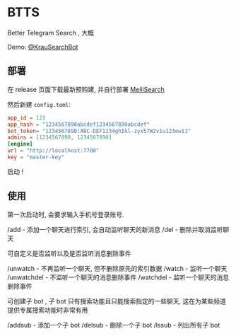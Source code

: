 # BTTS

Better Telegram Search , 大概

Demo: [@KrauSearchBot](https://t.me/krausearchbot)

## 部署

在 release 页面下载最新预购建, 并自行部署 [MeiliSearch](https://www.meilisearch.com/docs/home)

然后新建 `config.toml`:

```toml
app_id = 123
app_hash = "1234567890abcdef1234567890abcdef"
bot_token= "1234567890:ABC-DEF1234ghIkl-zyx57W2v1u123ew11"
admins = [1234567890, 1234567890]
[engine]
url = "http://localhost:7700"
key = "master-key"
```

启动 !

## 使用

第一次启动时, 会要求输入手机号登录账号.

/add - 添加一个聊天进行索引, 会自动监听聊天的新消息
/del - 删除并取消监听聊天

可自定义是否监听以及是否监听消息删除事件

/unwatch - 不再监听一个聊天, 但不删除原先的索引数据
/watch - 监听一个聊天
/unwatchdel - 不监听一个聊天的消息删除事件
/watchdel - 监听一个聊天的消息删除事件

可创建子 bot , 子 bot 只有搜索功能且只能搜索指定的一些聊天, 这在为某些频道提供专属搜索功能时非常有用

/addsub - 添加一个子 bot
/delsub - 删除一个子 bot
/lssub - 列出所有子 bot
